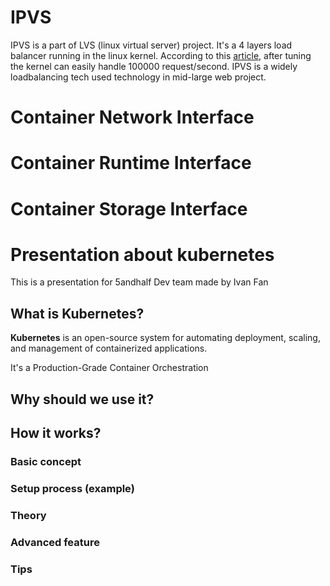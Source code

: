 # IPVS

IPVS is a part of LVS (linux virtual server) project. It's a 4 layers load balancer running in the linux kernel. According to this [article](https://www.lvtao.net/server/taobao-linux-kernel.html), after tuning the kernel can easily handle 100000 request/second. IPVS is a widely loadbalancing tech used technology in mid-large web project.

# Container Network Interface
# Container Runtime Interface
# Container Storage Interface

# Presentation about kubernetes 

This is a presentation for 5andhalf Dev team made by Ivan Fan

## What is Kubernetes?

**Kubernetes** is an open-source system for automating deployment, scaling, and management of containerized applications.

It's a Production-Grade Container Orchestration

## Why should we use it? 

## How it works?

### Basic  concept

### Setup process (example)

### Theory

### Advanced feature

### Tips 
